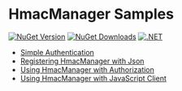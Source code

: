 
# HmacManager Samples

[![NuGet Version](https://img.shields.io/nuget/v/HmacManager.svg)](https://www.nuget.org/packages/HmacManager/) [![NuGet Downloads](https://img.shields.io/nuget/dt/HmacManager.svg)](https://www.nuget.org/packages/HmacManager/) [![.NET](https://github.com/jzills/HmacManager/actions/workflows/dotnet.yml/badge.svg)](https://github.com/jzills/HmacManager/actions/workflows/dotnet.yml)

- [Simple Authentication](./WebToApiAuthentication/README.md)
- [Registering HmacManager with Json](./WebToApiAuthenticationWithJsonConfiguration/README.md)
- [Using HmacManager with Authorization](./WebToApiAuthenticationWithAuthorizationPolicies/README.md)
- [Using HmacManager with JavaScript Client](./WebToApiAuthenticationWithJavaScriptClient/README.md)
